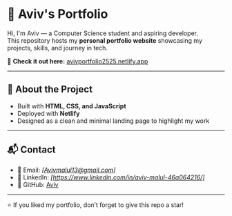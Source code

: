 # 🌟 Aviv's Portfolio

Hi, I'm Aviv — a Computer Science student and aspiring developer.  
This repository hosts my **personal portfolio website** showcasing my projects, skills, and journey in tech.

🔗 **Check it out here:** [avivportfolio2525.netlify.app](https://avivportfolio2525.netlify.app/)

---

## 🚀 About the Project
- Built with **HTML, CSS, and JavaScript**  
- Deployed with **Netlify**  
- Designed as a clean and minimal landing page to highlight my work

---

## 📬 Contact
- 📧 Email: *[Avivmalul13@gmail.com]*  
- 💼 LinkedIn: *[https://www.linkedin.com/in/aviv-malul-46a064216/]*  
- 🐙 GitHub: [Aviv](https://github.com/your-github-aviv2525)

---

⭐️ If you liked my portfolio, don’t forget to give this repo a star!
